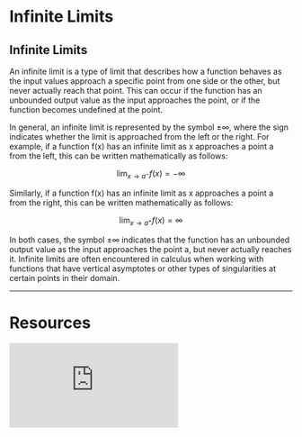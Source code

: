 # Infinite Limits

## Infinite Limits

An infinite limit is a type of limit that describes how a function behaves as the input values approach a specific point from one side or the other, but never actually reach that point. This can occur if the function has an unbounded output value as the input approaches the point, or if the function becomes undefined at the point.

In general, an infinite limit is represented by the symbol ±∞, where the sign indicates whether the limit is approached from the left or the right. For example, if a function f(x) has an infinite limit as x approaches a point a from the left, this can be written mathematically as follows:

$$
\lim_{x \to a^-} f(x) = -\infty
$$

Similarly, if a function f(x) has an infinite limit as x approaches a point a from the right, this can be written mathematically as follows:

$$
\lim_{x \to a^+} f(x) = \infty
$$

In both cases, the symbol ±∞ indicates that the function has an unbounded output value as the input approaches the point a, but never actually reaches it. Infinite limits are often encountered in calculus when working with functions that have vertical asymptotes or other types of singularities at certain points in their domain.

---

# Resources

<div class="videoWrapper">
<iframe src="https://www.youtube-nocookie.com/embed/joewRl1CTL8" title="YouTube video player" frameborder="0" allow="accelerometer; autoplay; clipboard-write; encrypted-media; gyroscope; picture-in-picture" allowfullscreen></iframe>
</div>